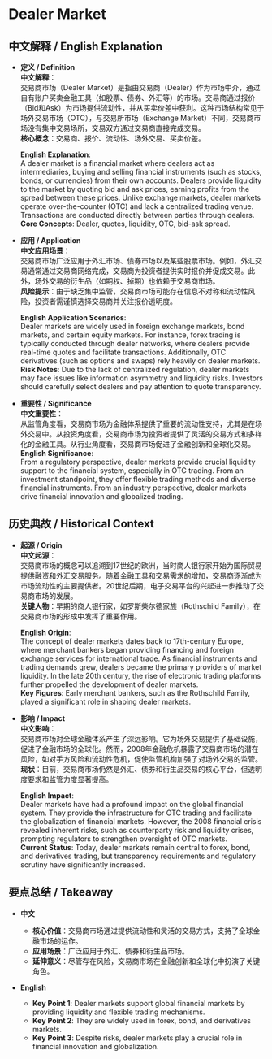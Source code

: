 # Dealer Market

## 中文解释 / English Explanation

* **定义 / Definition**  
  **中文解释**：  
  交易商市场（Dealer Market）是指由交易商（Dealer）作为市场中介，通过自有账户买卖金融工具（如股票、债券、外汇等）的市场。交易商通过报价（Bid和Ask）为市场提供流动性，并从买卖价差中获利。这种市场结构常见于场外交易市场（OTC），与交易所市场（Exchange Market）不同，交易商市场没有集中交易场所，交易双方通过交易商直接完成交易。  
  **核心概念**：交易商、报价、流动性、场外交易、买卖价差。  

  **English Explanation**:  
  A dealer market is a financial market where dealers act as intermediaries, buying and selling financial instruments (such as stocks, bonds, or currencies) from their own accounts. Dealers provide liquidity to the market by quoting bid and ask prices, earning profits from the spread between these prices. Unlike exchange markets, dealer markets operate over-the-counter (OTC) and lack a centralized trading venue. Transactions are conducted directly between parties through dealers.  
  **Core Concepts**: Dealer, quotes, liquidity, OTC, bid-ask spread.  

* **应用 / Application**  
  **中文应用场景**：  
  交易商市场广泛应用于外汇市场、债券市场以及某些股票市场。例如，外汇交易通常通过交易商网络完成，交易商为投资者提供实时报价并促成交易。此外，场外交易的衍生品（如期权、掉期）也依赖于交易商市场。  
  **风险提示**：由于缺乏集中监管，交易商市场可能存在信息不对称和流动性风险，投资者需谨慎选择交易商并关注报价透明度。  

  **English Application Scenarios**:  
  Dealer markets are widely used in foreign exchange markets, bond markets, and certain equity markets. For instance, forex trading is typically conducted through dealer networks, where dealers provide real-time quotes and facilitate transactions. Additionally, OTC derivatives (such as options and swaps) rely heavily on dealer markets.  
  **Risk Notes**: Due to the lack of centralized regulation, dealer markets may face issues like information asymmetry and liquidity risks. Investors should carefully select dealers and pay attention to quote transparency.  

* **重要性 / Significance**  
  **中文重要性**：  
  从监管角度看，交易商市场为金融体系提供了重要的流动性支持，尤其是在场外交易中。从投资角度看，交易商市场为投资者提供了灵活的交易方式和多样化的金融工具。从行业角度看，交易商市场促进了金融创新和全球化交易。  
  **English Significance**:  
  From a regulatory perspective, dealer markets provide crucial liquidity support to the financial system, especially in OTC trading. From an investment standpoint, they offer flexible trading methods and diverse financial instruments. From an industry perspective, dealer markets drive financial innovation and globalized trading.  

## 历史典故 / Historical Context

* **起源 / Origin**  
  **中文起源**：  
  交易商市场的概念可以追溯到17世纪的欧洲，当时商人银行家开始为国际贸易提供融资和外汇交易服务。随着金融工具和交易需求的增加，交易商逐渐成为市场流动性的主要提供者。20世纪后期，电子交易平台的兴起进一步推动了交易商市场的发展。  
  **关键人物**：早期的商人银行家，如罗斯柴尔德家族（Rothschild Family），在交易商市场的形成中发挥了重要作用。  

  **English Origin**:  
  The concept of dealer markets dates back to 17th-century Europe, where merchant bankers began providing financing and foreign exchange services for international trade. As financial instruments and trading demands grew, dealers became the primary providers of market liquidity. In the late 20th century, the rise of electronic trading platforms further propelled the development of dealer markets.  
  **Key Figures**: Early merchant bankers, such as the Rothschild Family, played a significant role in shaping dealer markets.  

* **影响 / Impact**  
  **中文影响**：  
  交易商市场对全球金融体系产生了深远影响。它为场外交易提供了基础设施，促进了金融市场的全球化。然而，2008年金融危机暴露了交易商市场的潜在风险，如对手方风险和流动性危机，促使监管机构加强了对场外交易的监管。  
  **现状**：目前，交易商市场仍然是外汇、债券和衍生品交易的核心平台，但透明度要求和监管力度显著提高。  

  **English Impact**:  
  Dealer markets have had a profound impact on the global financial system. They provide the infrastructure for OTC trading and facilitate the globalization of financial markets. However, the 2008 financial crisis revealed inherent risks, such as counterparty risk and liquidity crises, prompting regulators to strengthen oversight of OTC markets.  
  **Current Status**: Today, dealer markets remain central to forex, bond, and derivatives trading, but transparency requirements and regulatory scrutiny have significantly increased.  

## 要点总结 / Takeaway

* **中文**  
  - **核心价值**：交易商市场通过提供流动性和灵活的交易方式，支持了全球金融市场的运作。  
  - **应用场景**：广泛应用于外汇、债券和衍生品市场。  
  - **延伸意义**：尽管存在风险，交易商市场在金融创新和全球化中扮演了关键角色。  

* **English**  
  - **Key Point 1**: Dealer markets support global financial markets by providing liquidity and flexible trading mechanisms.  
  - **Key Point 2**: They are widely used in forex, bond, and derivatives markets.  
  - **Key Point 3**: Despite risks, dealer markets play a crucial role in financial innovation and globalization.